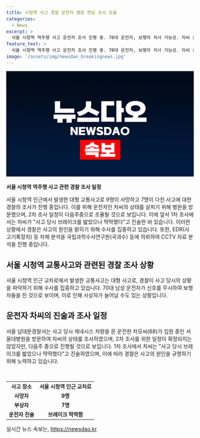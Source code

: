 ```yaml
---
title: 시청역 사고 경찰 운전자 병원 면담 조사 조율
categories:
  - News
excerpt: >
  서울 시청역 역주행 사고 운전자 조사 진행 중. 70대 운전자, 보행자 치사 가능성. 차씨 상태 확인 위해 병원 방문, 2차 조사 예정. 차씨, 급발진 주장하며 브레이크 딱딱 반박. 경찰, CCTV 분석 및 차체 조사 등으로 사고 원인 조사 중. BMW, 소나타 차주와 부상자 6명에 대한 조사도 마무리. 1차 사고로 9명 사망, 7명 부상.
feature_text: >
  서울 시청역 역주행 사고 운전자 조사 진행 중. 70대 운전자, 보행자 치사 가능성. 차씨 상태 확인 위해 병원 방문, 2차 조사 예정. 차씨, 급발진 주장하며 브레이크 딱딱 반박. 경찰, CCTV 분석 및 차체 조사 등으로 사고 원인 조사 중. BMW, 소나타 차주와 부상자 6명에 대한 조사도 마무리. 1차 사고로 9명 사망, 7명 부상.
image: '/assets/img/newsdao_breakingnews.jpg'
---
```


<p><img src="/assets/img/newsdao_breakingnews.jpg" alt="pcversion 속보" /></p>

<p><b>서울 시청역 역주행 사고 관련 경찰 조사 일정</b></p>

<p>서울 시청역 인근에서 발생한 대형 교통사고로 9명이 사망하고 7명이 다친 사고에 대한 경찰의 조사가 진행 중입니다. 이를 위해 운전자인 차씨의 상태를 살피기 위해 병원을 방문했으며, 2차 조사 일정이 다음주중으로 조율될 것으로 보입니다. 이에 앞서 1차 조사에서는 차씨가 "사고 당시 브레이크를 밟았으나 딱딱했다"고 진술한 바 있습니다. 이러한 상황에서 경찰은 사고의 원인을 밝히기 위해 수사를 집중하고 있습니다. 또한, EDR(사고기록장치) 등 차체 분석을 국립과학수사연구원(국과수) 등에 의뢰하여 CCTV 자료 분석을 진행 중입니다.</p>

<p data-ke-size="size16"></p>

<h2 data-ke-size="size26">서울 시청역 교통사고와 관련된 경찰 조사 상황</h2>

<p>서울 시청역 인근 교차로에서 발생한 교통사고는 대형 사고로, 경찰이 사고 당시의 상황을 파악하기 위해 수사를 집중하고 있습니다. 70대 남성 운전자가 신호를 무시하여 보행자들을 친 것으로 보이며, 이로 인해 사상자가 늘어날 수도 있는 상황입니다.</p>

<p data-ke-size="size16"></p>

<h2 data-ke-size="size26">운전자 차씨의 진술과 조사 일정</h2>

<p>서울 남대문경찰서는 사고 당시 제네시스 차량을 몬 운전한 차모씨(68)가 입원 중인 서울대병원을 방문하여 차씨의 상태를 조사하였으며, 2차 조사를 위한 일정이 확정되지는 않았지만, 다음주 중으로 진행될 것으로 보입니다. 1차 조사에서 차씨는 "사고 당시 브레이크를 밟았으나 딱딱했다"고 진술하였으며, 이에 따라 경찰은 사고의 원인을 규명하기 위해 노력하고 있습니다.</p>

<p data-ke-size="size16">&nbsp;</p>

<table>
    <tbody>
        <tr>
            <td style="text-align: center; height: 17px;"><b>사고 장소</b></td>
            <td style="text-align: center; height: 17px;"><b>서울 시청역 인근 교차로</b></td>
        </tr>
        <tr>
            <td style="text-align: center; height: 17px;"><b>사망자</b></td>
            <td style="text-align: center; height: 17px;"><b>9명</b></td>
        </tr>
        <tr>
            <td style="text-align: center; height: 17px;"><b>부상자</b></td>
            <td style="text-align: center; height: 17px;"><b>7명</b></td>
        </tr>
        <tr>
            <td style="text-align: center; height: 17px;"><b>운전자 진술</b></td>
            <td style="text-align: center; height: 17px;"><b>브레이크 딱딱함</b></td>
        </tr>
    </tbody>
</table>
실시간 뉴스 속보는, <a href="https://newsdao.kr" rel="dofollow">https://newsdao.kr</a>


